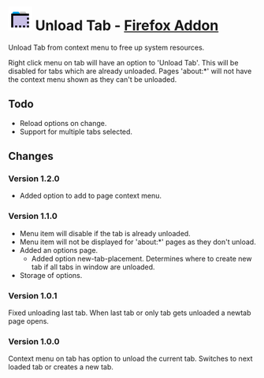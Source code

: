 
# ![Unload Tab Icon](border-48.png) Unload Tab - [Firefox Addon]

Unload Tab from context menu to free up system resources.

Right click menu on tab will have an option to 'Unload Tab'. This will be disabled for tabs which are already unloaded. Pages 'about:\*' will not have the context menu shown as they can't be unloaded.

## Todo
- Reload options on change.
- Support for multiple tabs selected.

## Changes

### Version 1.2.0

- Added option to add to page context menu.


### Version 1.1.0

- Menu item will disable if the tab is already unloaded.
- Menu item will not be displayed for 'about:*' pages as they don't unload.
- Added an options page.
	- Added option new-tab-placement. Determines where to create new tab if all tabs in window are unloaded.
- Storage of options.

### Version 1.0.1

Fixed unloading last tab. When last tab or only tab gets unloaded a newtab page opens.

### Version 1.0.0

Context menu on tab has option to unload the current tab. Switches to next loaded tab or creates a new tab.

[Firefox Addon]: https://addons.mozilla.org/en-US/firefox/addon/unload-tab-from-context-menu/
